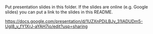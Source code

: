 Put presentation slides in this folder. If the slides are online (e.g. Google slides) you can put a link to the slides in this README.

https://docs.google.com/presentation/d/1UZXnPDiLBJy_31lADUDm5-UgI8_v_fY1XrJ-aYAH7io/edit?usp=sharing
